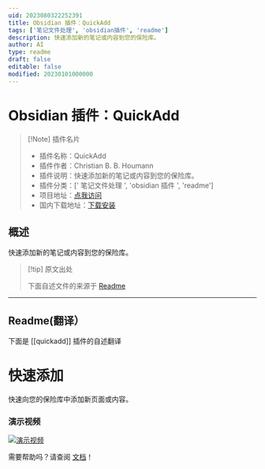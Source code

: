```yaml
---
uid: 2023080322252391
title: Obsidian 插件：QuickAdd
tags: ['笔记文件处理', 'obsidian插件', 'readme']
description: 快速添加新的笔记或内容到您的保险库。
author: AI
type: readme
draft: false
editable: false
modified: 20230101000000
---
```


# Obsidian 插件：QuickAdd

> [!Note] 插件名片
> - 插件名称：QuickAdd
> - 插件作者：Christian B. B. Houmann
> - 插件说明：快速添加新的笔记或内容到您的保险库。
> - 插件分类：[' 笔记文件处理 ', 'obsidian 插件 ', 'readme']
> - 项目地址：[点我访问](https://github.com/chhoumann/quickadd)
> - 国内下载地址：[下载安装](https://pkmer.cn/products/plugin/pluginMarket/?quickadd)

## 概述

快速添加新的笔记或内容到您的保险库。

> [!tip] 原文出处
>
>下面自述文件的来源于 [Readme](https://ghproxy.net/https://raw.githubusercontent.com/chhoumann/quickadd/master/README.md)

---

## Readme(翻译）

下面是 [[quickadd]] 插件的自述翻译

# 快速添加

快速向您的保险库中添加新页面或内容。

### 演示视频

[![演示视频](https://img.youtube.com/vi/gYK3VDQsZJo/0.jpg)](https://www.youtube.com/watch?v=gYK3VDQsZJo)

需要帮助吗？请查阅 [文档](https://quickadd.obsidian.guide/)！
